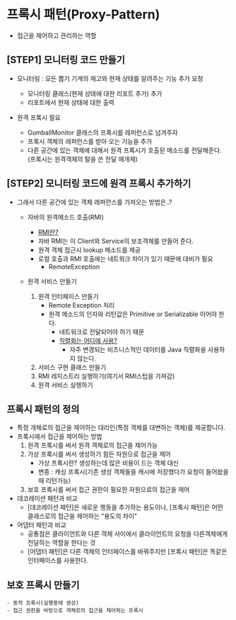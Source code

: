 # 프록시 패턴(Proxy-Pattern)
- 접근을 제어하고 관리하는 역할

## [STEP1] 모니터링 코드 만들기
- 모니터링 : 모든 뽑기 기계의 재고와 현재 상태를 알려주는 기능 추가 요청
    - 모니터링 클래스(현재 상태에 대한 리포트 추가) 추가
    - 리포트에서 현재 상태에 대한 출력

- 원격 프록시 필요
    - GumballMonitor 클래스의 프록시를 레퍼런스로 넘겨주자
    - 프록시 객체의 레퍼런스를 받아 오는 기능을 추가
    - 다른 공간에 있는 객체에 대해서 원격 프록시가 호출된 메소드를 전달해준다. (프록시는 원격객체의 탈을 쓴 전달 매개체)

## [STEP2] 모니터링 코드에 원격 프록시 추가하기
- 그래서 다른 공간에 있는 객체 레퍼런스를 가져오는 방법은..?
    - 자바의 원격메소드 호출(RMI)
        - [RMI란?](https://velog.io/@kipsong/RMI-JMeter-%EA%B3%B5%EB%B6%80%ED%95%98%EB%8B%A4%EA%B0%80-%EC%A0%95%EB%A6%AC)
        - 자바 RMI는 이 Client와 Service의 보조객체를 만들어 준다.
        - 원격 객체 접근시 lookup 메소드를 제공
        - 로컬 호출과 RMI 호출에는 네트워크 차이가 있기 때문에 대비가 필요
            - RemoteException

    - 원격 서비스 만들기
        1. 원격 인터페이스 만들기
            - Remote Exception 처리
            - 원격 메소드의 인자와 리턴값은 Primitive or Serializable 이어야 한다.
                - 네트워크로 전달되어야 하기 때문
                - [직렬화는 어디에 사용?](https://velog.io/@sa1341/Java-%EC%A7%81%EB%A0%AC%ED%99%94%EB%A5%BC-%ED%95%98%EB%8A%94-%EC%9D%B4%EC%9C%A0%EA%B0%80-%EB%AC%B4%EC%97%87%EC%9D%BC%EA%B9%8C#4-%EC%A7%81%EB%A0%AC%ED%99%94%EB%A5%BC-%EC%A3%BC%EB%A1%9C-%EC%96%B4%EB%94%94%EC%97%90-%EC%82%AC%EC%9A%A9%ED%95%98%EB%8A%94%EA%B0%80)
                    - 자주 변경되는 비즈니스적인 데이터를 Java 직렬화을 사용하지 않는다.
        2. 서비스 구현 클래스 만들기
        3. RMI 레지스트리 실행하기(여기서 RMI스텁을 가져감)
        4. 원격 서비스 실행하기

## 프록시 패턴의 정의
- 특정 개체로의 접근을 제어하는 대리인(특정 객체를 대변하는 객체)를 제공합니다.
- 프록시에서 접근을 제어하는 방법
    1. 원격 프록시를 써서 원격 객체로의 접근을 제어가능
    2. 가상 프록시를 써서 생성하기 힘든 자원으로 접근을 제어
        - 가상 프록시란? 생성하는데 많은 비용이 드는 객체 대신
        - 변종 : 캐싱 프록시(기존 생성 객체들을 캐시에 저장했다가 요청이 들어왔을 때 리턴가능)
    3. 보호 프록시를 써서 접근 권한이 필요한 자원으로의 접근을 제어
- 데코레이션 패턴과 비교
    - [데코레이션 패턴]은 새로운 행동을 추가하는 용도이나, [프록시 패턴]은 어떤 클래스로의 접근을 제어하는 "용도의 차이"
- 어댑터 패턴과 비교
    - 공통점은 클라이언트와 다른 객체 사이에서 클라이언트의 요청을 다른객체에게 전달하는 역할을 한다는 것
    - [어댑터 패턴]은 다른 객체의 인터페이스를 바꿔주지만 [프록시 패턴]은 똑같은 인터페이스를 사용한다.

## 보호 프록시 만들기
    - 동적 프록시(실행중에 생성)
    - 접근 권한을 바탕으로 객체로의 접근을 제어하는 프록시
